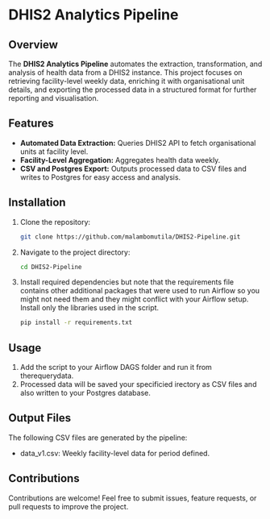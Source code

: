 # DHIS2 Analytics Pipeline

## Overview

The **DHIS2 Analytics Pipeline** automates the extraction, transformation, and analysis of health data from a DHIS2 instance. This project focuses on retrieving facility-level weekly data, enriching it with organisational unit details, and exporting the processed data in a structured format for further reporting and visualisation.

## Features

- **Automated Data Extraction:** Queries DHIS2 API to fetch organisational units at facility level.
- **Facility-Level Aggregation:** Aggregates health data weekly.
- **CSV and Postgres Export:** Outputs processed data to CSV files and writes to Postgres for easy access and analysis.

## Installation

1. Clone the repository:
   ```sh
   git clone https://github.com/malambomutila/DHIS2-Pipeline.git
   ```
2. Navigate to the project directory:
   ```sh
   cd DHIS2-Pipeline
   ```
3. Install required dependencies but note that the requirements file contains other additional packages that were used to run Airflow so you might not need them and they might conflict with your Airflow setup. Install only the libraries used in the script.
   ```sh
   pip install -r requirements.txt
   ```

## Usage

1. Add the script to your Airflow DAGS folder and run it from therequerydata.
2. Processed data will be saved your specificied irectory as CSV files and also written to your Postgres database.

## Output Files

The following CSV files are generated by the pipeline:

- data_v1.csv: Weekly facility-level data for period defined.

## Contributions

Contributions are welcome! Feel free to submit issues, feature requests, or pull requests to improve the project.
